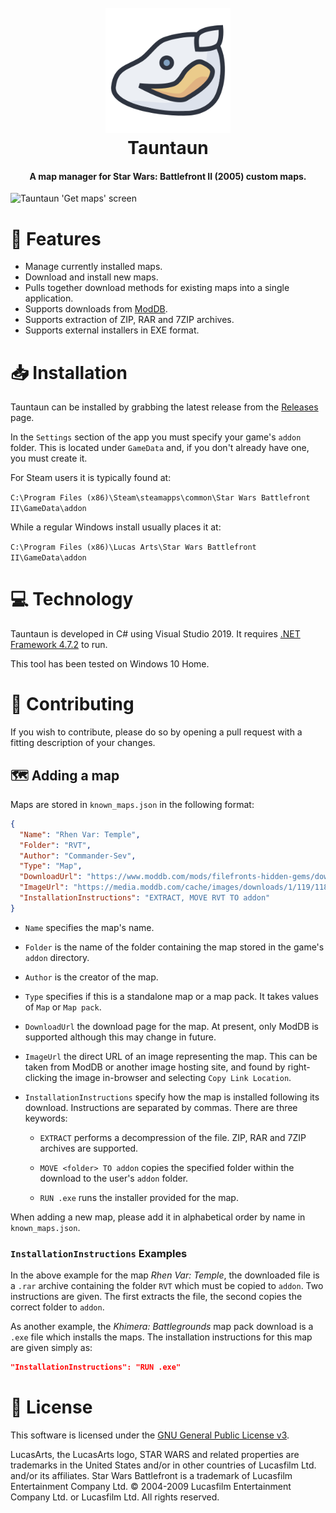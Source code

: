 <h1 align="center">
  <br>
  <img src="tauntaun-icon-250px.png" alt="Tauntaun" width="200">
  <br>
  Tauntaun
  <br>
</h1>

<h4 align="center">A map manager for Star Wars: Battlefront II (2005) custom maps.</h4>

![Tauntaun 'Get maps' screen](https://i.imgur.com/Di5FmPh.png)

# 🎨 Features
* Manage currently installed maps.
* Download and install new maps.
* Pulls together download methods for existing maps into a single application.
* Supports downloads from [ModDB](https://www.moddb.com/games/star-wars-battlefront-ii).
* Supports extraction of ZIP, RAR and 7ZIP archives.
* Supports external installers in EXE format.

# 📥 Installation
Tauntaun can be installed by grabbing the latest release from the [Releases](https://github.com/jamesalexatkin/tauntaun/releases) page. 

In the `Settings` section of the app you must specify your game's `addon` folder. This is located under `GameData` and, if you don't already have one, you must create it.

For Steam users it is typically found at:

`C:\Program Files (x86)\Steam\steamapps\common\Star Wars Battlefront II\GameData\addon`

While a regular Windows install usually places it at:

`C:\Program Files (x86)\Lucas Arts\Star Wars Battlefront II\GameData\addon`

# 💻 Technology

Tauntaun is developed in C# using Visual Studio 2019. It requires [.NET Framework 4.7.2](https://dotnet.microsoft.com/download/dotnet-framework/net472) to run.

This tool has been tested on Windows 10 Home.

# 💬 Contributing
If you wish to contribute, please do so by opening a pull request with a fitting description of your changes.

## 🗺️ Adding a map
Maps are stored in `known_maps.json` in the following format:

```json
{
  "Name": "Rhen Var: Temple",
  "Folder": "RVT",
  "Author": "Commander-Sev",
  "Type": "Map",
  "DownloadUrl": "https://www.moddb.com/mods/filefronts-hidden-gems/downloads/rhen-var-temple",
  "ImageUrl": "https://media.moddb.com/cache/images/downloads/1/119/118726/thumb_620x2000/20170217101914_1.jpg",
  "InstallationInstructions": "EXTRACT, MOVE RVT TO addon"
}
```

* `Name` specifies the map's name.

* `Folder` is the name of the folder containing the map stored in the game's `addon` directory.

* `Author` is the creator of the map.

* `Type` specifies if this is a standalone map or a map pack. It takes values of `Map` or `Map pack`.

* `DownloadUrl` the download page for the map. At present, only ModDB is supported although this may change in future.

* `ImageUrl` the direct URL of an image representing the map. This can be taken from ModDB or another image hosting site, and found by right-clicking the image in-browser and selecting `Copy Link Location`.

* `InstallationInstructions` specify how the map is installed following its download. Instructions are separated by commas. There are three keywords:

  * `EXTRACT` performs a decompression of the file. ZIP, RAR and 7ZIP archives are supported.

  * `MOVE <folder> TO addon` copies the specified folder within the download to the user's `addon` folder.

  * `RUN .exe` runs the installer provided for the map.

When adding a new map, please add it in alphabetical order by name in `known_maps.json`.

### `InstallationInstructions` Examples

In the above example for the map _Rhen Var: Temple_, the downloaded file is a `.rar` archive containing the folder `RVT` which must be copied to `addon`. Two instructions are given. The first extracts the file, the second copies the correct folder to `addon`.

As another example, the _Khimera: Battlegrounds_ map pack download is a `.exe` file which installs the maps. The installation instructions for this map are given simply as: 

```json
"InstallationInstructions": "RUN .exe"
```


# 📜 License
This software is licensed under the [GNU General Public License v3](https://www.gnu.org/licenses/gpl-3.0.html).

LucasArts, the LucasArts logo, STAR WARS and related properties are trademarks in the United States and/or in other countries of Lucasfilm Ltd. and/or its affiliates. 
Star Wars Battlefront is a trademark of Lucasfilm Entertainment Company Ltd. 
© 2004-2009 Lucasfilm Entertainment Company Ltd. or Lucasfilm Ltd. All rights reserved.
